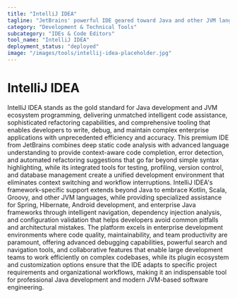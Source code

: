 ```yaml
---
title: "IntelliJ IDEA"
tagline: "JetBrains' powerful IDE geared toward Java and other JVM languages"
category: "Development & Technical Tools"
subcategory: "IDEs & Code Editors"
tool_name: "IntelliJ IDEA"
deployment_status: "deployed"
image: "/images/tools/intellij-idea-placeholder.jpg"
---
```


# IntelliJ IDEA

IntelliJ IDEA stands as the gold standard for Java development and JVM ecosystem programming, delivering unmatched intelligent code assistance, sophisticated refactoring capabilities, and comprehensive tooling that enables developers to write, debug, and maintain complex enterprise applications with unprecedented efficiency and accuracy. This premium IDE from JetBrains combines deep static code analysis with advanced language understanding to provide context-aware code completion, error detection, and automated refactoring suggestions that go far beyond simple syntax highlighting, while its integrated tools for testing, profiling, version control, and database management create a unified development environment that eliminates context switching and workflow interruptions. IntelliJ IDEA's framework-specific support extends beyond Java to embrace Kotlin, Scala, Groovy, and other JVM languages, while providing specialized assistance for Spring, Hibernate, Android development, and enterprise Java frameworks through intelligent navigation, dependency injection analysis, and configuration validation that helps developers avoid common pitfalls and architectural mistakes. The platform excels in enterprise development environments where code quality, maintainability, and team productivity are paramount, offering advanced debugging capabilities, powerful search and navigation tools, and collaborative features that enable large development teams to work efficiently on complex codebases, while its plugin ecosystem and customization options ensure that the IDE adapts to specific project requirements and organizational workflows, making it an indispensable tool for professional Java development and modern JVM-based software engineering.